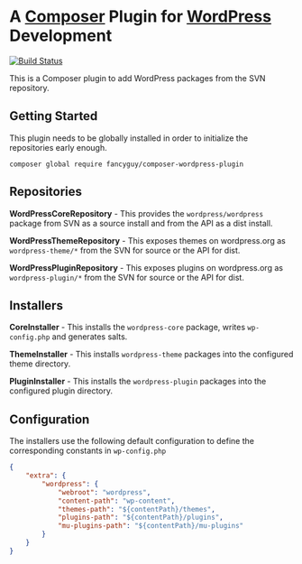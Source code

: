 # A [Composer](http://getcomposer.org) Plugin for [WordPress](http://wordpress.org) Development

[![Build Status](http://img.shields.io/travis/fancyguy/composer-wordpress-plugin.svg)](http://travis-ci.org/fancyguy/composer-wordpress-plugin)

This is a Composer plugin to add WordPress packages from the SVN repository.

## Getting Started

This plugin needs to be globally installed in order to initialize the repositories early enough.

```
composer global require fancyguy/composer-wordpress-plugin
```

## Repositories

**WordPressCoreRepository** - This provides the `wordpress/wordpress` package from SVN as a source install and from the API as a dist install.

**WordPressThemeRepository** - This exposes themes on wordpress.org as `wordpress-theme/*` from the SVN for source or the API for dist.

**WordPressPluginRepository** - This exposes plugins on wordpress.org as `wordpress-plugin/*` from the SVN for source or the API for dist.

## Installers

**CoreInstaller** - This installs the `wordpress-core` package, writes `wp-config.php` and generates salts.

**ThemeInstaller** - This installs `wordpress-theme` packages into the configured theme directory.

**PluginInstaller** - This installs the `wordpress-plugin` packages into the configured plugin directory.

## Configuration

The installers use the following default configuration to define the corresponding constants in `wp-config.php`

```json
{
    "extra": {
        "wordpress": {
            "webroot": "wordpress",
            "content-path": "wp-content",
            "themes-path": "${contentPath}/themes",
            "plugins-path": "${contentPath}/plugins",
            "mu-plugins-path": "${contentPath}/mu-plugins"
        }
    }
}
```
